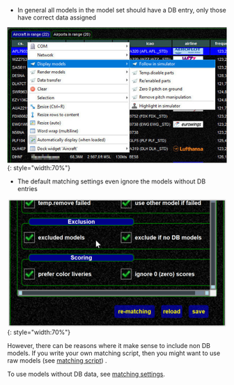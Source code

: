 <!--
    SPDX-FileCopyrightText: Copyright (C) swift Project Community / Contributors
    SPDX-License-Identifier: GFDL-1.3-only
-->

- In general all models in the model set should have a DB entry, only those have correct data assigned

![](./../../img/manual_swiftgui_aircraft_follow.jpg){: style="width:70%"}

- The default matching settings even ignore the models without DB entries

![](./../../img/nodbentry.jpg){: style="width:70%"}

However, there can be reasons where it make sense to include non DB models.
If you write your own matching script, then you might want to use raw models (see [matching script](./../model_matching/matching_script.md)) .

To use models without DB data, see [matching settings](./../../documentation/swift_gui/settings_page.md#matching).
